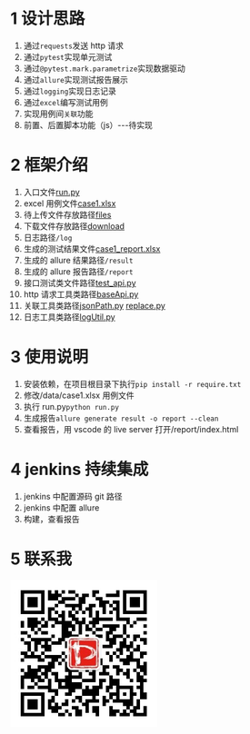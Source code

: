 # 1 设计思路

1. 通过`requests`发送 http 请求
2. 通过`pytest`实现单元测试
3. 通过`@pytest.mark.parametrize`实现数据驱动
4. 通过`allure`实现测试报告展示
5. 通过`logging`实现日志记录
6. 通过`excel`编写测试用例
7. 实现用例间`关联`功能
8. 前置、后置脚本功能（js）---待实现

# 2 框架介绍

1. 入口文件[run.py](/run.py)
2. excel 用例文件[case1.xlsx](/data/case1.xlsx)
3. 待上传文件存放路径[files](/data/files)
4. 下载文件存放路径[download](/data/download)
5. 日志路径`/log`
6. 生成的测试结果文件[case1_report.xlsx](/data/case1_report.xlsx)
7. 生成的 allure 结果路径`/result`
8. 生成的 allure 报告路径`/report`
9. 接口测试类文件路径[test_api.py](/testcase/test_api.py)
10. http 请求工具类路径[baseApi.py](/util/baseApi.py)
11. 关联工具类路径[jsonPath.py](/util/jsonPath.py) [replace.py](/util/replace.py)
12. 日志工具类路径[logUtil.py](/util/logUtil.py)

# 3 使用说明

1. 安装依赖，在项目根目录下执行`pip install -r require.txt`
2. 修改/data/case1.xlsx 用例文件
3. 执行 run.py`python run.py`
4. 生成报告`allure generate result -o report --clean`
5. 查看报告，用 vscode 的 live server 打开/report/index.html

# 4 jenkins 持续集成

1. jenkins 中配置源码 git 路径
2. jenkins 中配置 allure
3. 构建，查看报告

# 5 联系我

![peace测试空间](/data/files/qrcode.jpg '扫码关注我')
